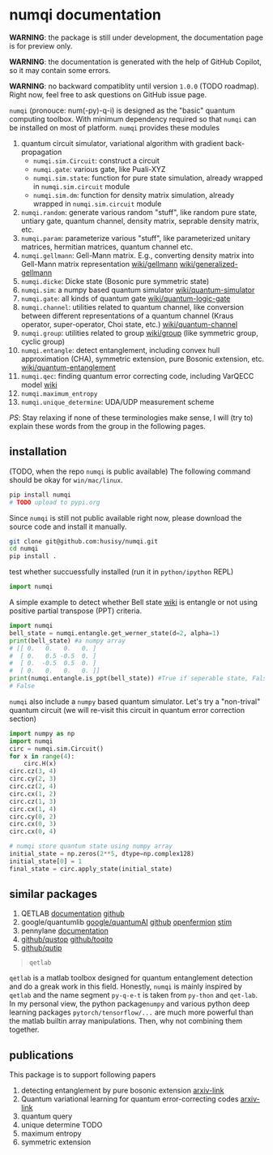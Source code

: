# numqi documentation

**WARNING**: the package is still under development, the documentation page is for preview only.

**WARNING**: the documentation is generated with the help of GitHub Copilot, so it may contain some errors.

**WARNING**: no backward compatiblity until version `1.0.0` (TODO roadmap). Right now, feel free to ask questions on GitHub issue page.

`numqi` (pronouce: num(-py)-q-i) is designed as the "basic" quantum computing toolbox. With minimum dependency required so that `numqi` can be installed on most of platform. `numqi` provides these modules

1. quantum circuit simulator, variational algorithm with gradient back-propagation
     * `numqi.sim.Circuit`: construct a circuit
     * `numqi.gate`: various gate, like Puali-XYZ
     * `numqi.sim.state`: function for pure state simulation, already wrapped in `numqi.sim.circuit` module
     * `numqi.sim.dm`: function for density matrix simulation, already wrapped in `numqi.sim.circuit` module
2. `numqi.random`: generate various random "stuff", like random pure state, untiary gate, quantum channel, density matrix, seprable density matrix, etc.
3. `numqi.param`: parameterize various "stuff", like parameterized unitary matrices, hermitian matrices, quantum channel etc.
4. `numqi.gellmann`: Gell-Mann matrix. E.g., converting density matrix into Gell-Mann matrix representation [wiki/gellmann](https://en.wikipedia.org/wiki/Gell-Mann_matrices) [wiki/generalized-gellmann](https://en.wikipedia.org/wiki/Generalizations_of_Pauli_matrices)
5. `numqi.dicke`: Dicke state (Bosonic pure symmetric state)
6. `numqi.sim`: a numpy based quantum simulator [wiki/quantum-simulator](https://en.wikipedia.org/wiki/Quantum_simulator)
7. `numqi.gate`: all kinds of quantum gate [wiki/quantum-logic-gate](https://en.wikipedia.org/wiki/Quantum_logic_gate)
8. `numqi.channel`: utilities related to quantum channel, like conversion between different representations of a quantum channel (Kraus operator, super-operator, Choi state, etc.) [wiki/quantum-channel](https://en.wikipedia.org/wiki/Quantum_channel)
9. `numqi.group`: utilities related to group [wiki/group](https://en.wikipedia.org/wiki/Group_(mathematics)) (like symmetric group, cyclic group)
10. `numqi.entangle`: detect entanglement, including convex hull approximation (CHA), symmetric extension, pure Bosonic extension, etc. [wiki/quantum-entanglement](https://en.wikipedia.org/wiki/Quantum_entanglement)
11. `numqi.qec`: finding quantum error correcting code, including VarQECC model [wiki](https://en.wikipedia.org/wiki/Quantum_error_correction)
12. `numqi.maximum_entropy`
13. `numqi.unique_determine`: UDA/UDP measurement scheme

*PS*: Stay relaxing if none of these terminologies make sense, I will (try to) explain these words from the group in the following pages.

## installation

(TODO, when the repo `numqi` is public available) The following command should be okay for `win/mac/linux`.

```bash
pip install numqi
# TODO upload to pypi.org
```

Since `numqi` is still not public available right now, please download the source code and install it manually.

```bash
git clone git@github.com:husisy/numqi.git
cd numqi
pip install .
```

test whether succuessfully installed (run it in `python/ipython` REPL)

```Python
import numqi
```

A simple example to detect whether Bell state [wiki](https://en.wikipedia.org/wiki/Bell_state) is entangle or not using positive partial transpose (PPT) criteria.

```Python
import numqi
bell_state = numqi.entangle.get_werner_state(d=2, alpha=1)
print(bell_state) #a numpy array
# [[ 0.   0.   0.   0. ]
#  [ 0.   0.5 -0.5  0. ]
#  [ 0.  -0.5  0.5  0. ]
#  [ 0.   0.   0.   0. ]]
print(numqi.entangle.is_ppt(bell_state)) #True if seperable state, False is entangle state (small probability also return True)
# False
```

`numqi` also include a `numpy` based quantum simulator. Let's try a "non-trival" quantum circuit (we will re-visit this circuit in quantum error correction section)

```Python
import numpy as np
import numqi
circ = numqi.sim.Circuit()
for x in range(4):
    circ.H(x)
circ.cz(3, 4)
circ.cy(2, 3)
circ.cz(2, 4)
circ.cx(1, 2)
circ.cz(1, 3)
circ.cx(1, 4)
circ.cy(0, 2)
circ.cx(0, 3)
circ.cx(0, 4)

# numqi store quantum state using numpy array
initial_state = np.zeros(2**5, dtype=np.complex128)
initial_state[0] = 1
final_state = circ.apply_state(initial_state)
```

## similar packages

1. QETLAB [documentation](https://qetlab.com/) [github](https://github.com/nathanieljohnston/QETLAB)
2. google/quantumlib [google/quantumAI](https://quantumai.google/software) [github](https://github.com/quantumlib) [openfermion](https://github.com/quantumlib/OpenFermion) [stim](https://github.com/quantumlib/Stim)
3. pennylane [documentation](https://docs.pennylane.ai/en/stable/)
4. [github/qustop](https://github.com/vprusso/qustop) [github/toqito](https://github.com/vprusso/toqito)
5. [github/qutip](https://github.com/qutip)

> `qetlab`

`qetlab` is a matlab toolbox designed for quantum entanglement detection and do a greak work in this field. Honestly, `numqi` is mainly inspired by `qetlab` and the name segment `py-q-e-t` is taken from `py-thon` and `qet-lab`. In my personal view, the python package`numpy` and various python deep learning packages `pytorch/tensorflow/...` are much more powerful than the matlab builtin array manipulations. Then, why not combining them together.

## publications

This package is to support following papers

1. detecting entanglement by pure bosonic extension [arxiv-link](https://arxiv.org/abs/2209.10934)
2. Quantum variational learning for quantum error-correcting codes [arxiv-link](https://arxiv.org/abs/2204.03560)
3. quantum query
4. unique determine TODO
5. maximum entropy
6. symmetric extension
